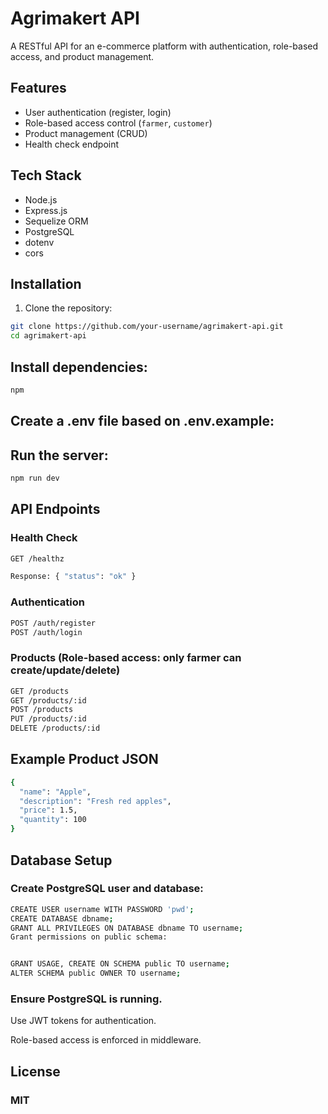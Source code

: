 # Agrimakert API

A RESTful API for an e-commerce platform with authentication, role-based access, and product management.

## Features

- User authentication (register, login)
- Role-based access control (`farmer`, `customer`)
- Product management (CRUD)
- Health check endpoint

## Tech Stack

- Node.js
- Express.js
- Sequelize ORM
- PostgreSQL
- dotenv
- cors

## Installation

1. Clone the repository:

```bash
git clone https://github.com/your-username/agrimakert-api.git
cd agrimakert-api
```
## Install dependencies:

```bash
npm 
```
## Create a .env file based on .env.example:

## Run the server:

```bash
npm run dev
```
## API Endpoints
### Health Check
```bash
GET /healthz
```
```bash
Response: { "status": "ok" }
```
### Authentication
```bash
POST /auth/register
POST /auth/login
```

### Products (Role-based access: only farmer can create/update/delete)
```bash
GET /products
GET /products/:id
POST /products
PUT /products/:id
DELETE /products/:id
```
## Example Product JSON
```bash
{
  "name": "Apple",
  "description": "Fresh red apples",
  "price": 1.5,
  "quantity": 100
}
```

## Database Setup
### Create PostgreSQL user and database:

```bash
CREATE USER username WITH PASSWORD 'pwd';
CREATE DATABASE dbname;
GRANT ALL PRIVILEGES ON DATABASE dbname TO username;
Grant permissions on public schema:


GRANT USAGE, CREATE ON SCHEMA public TO username;
ALTER SCHEMA public OWNER TO username;
```
### Ensure PostgreSQL is running.

Use JWT tokens for authentication.

Role-based access is enforced in middleware.

## License
### MIT